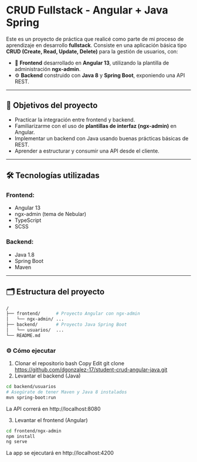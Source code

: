 # CRUD Fullstack - Angular + Java Spring

Este es un proyecto de práctica que realicé como parte de mi proceso de aprendizaje en desarrollo **fullstack**. Consiste en una aplicación básica tipo **CRUD (Create, Read, Update, Delete)** para la gestión de usuarios, con:

- 🧩 **Frontend** desarrollado en **Angular 13**, utilizando la plantilla de administración **ngx-admin**.
- ⚙️ **Backend** construido con **Java 8** y **Spring Boot**, exponiendo una API REST.

---

## 🚀 Objetivos del proyecto

- Practicar la integración entre frontend y backend.
- Familiarizarme con el uso de **plantillas de interfaz (ngx-admin)** en Angular.
- Implementar un backend con Java usando buenas prácticas básicas de REST.
- Aprender a estructurar y consumir una API desde el cliente.

---

## 🛠️ Tecnologías utilizadas

### Frontend:
- Angular 13
- ngx-admin (tema de Nebular)
- TypeScript
- SCSS

### Backend:
- Java 1.8
- Spring Boot
- Maven

---

## 🗂️ Estructura del proyecto

```bash
/
├── frontend/      # Proyecto Angular con ngx-admin
│   └── ngx-admin/ ...
├── backend/       # Proyecto Java Spring Boot
│   └── usuarios/  ...
└── README.md
```
### ⚙️ Cómo ejecutar
1. Clonar el repositorio
bash
Copy
Edit
git clone https://github.com/dgonzalez-17/student-crud-angular-java.git
2. Levantar el backend (Java)
```bash
cd backend/usuarios
# Asegúrate de tener Maven y Java 8 instalados
mvn spring-boot:run
```
La API correrá en http://localhost:8080

3. Levantar el frontend (Angular)
```bash
cd frontend/ngx-admin
npm install
ng serve
```
La app se ejecutará en http://localhost:4200
